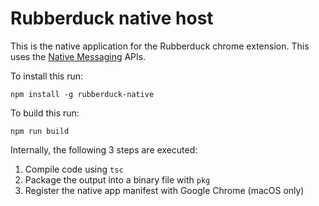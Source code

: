 # Rubberduck native host

This is the native application for the Rubberduck chrome extension. This uses the [Native Messaging](https://developer.chrome.com/apps/nativeMessaging) APIs.

To install this run:

```
npm install -g rubberduck-native
```

To build this run:

```
npm run build
```

Internally, the following 3 steps are executed:

1. Compile code using `tsc`
2. Package the output into a binary file with `pkg`
3. Register the native app manifest with Google Chrome (macOS only)
